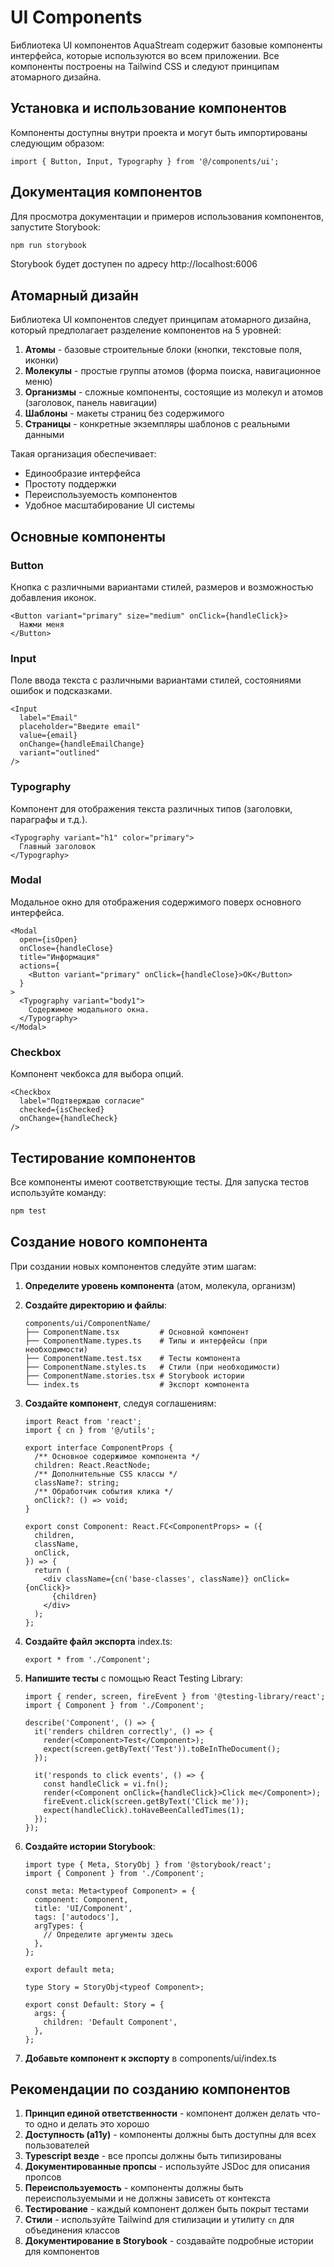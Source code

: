 # UI Components

Библиотека UI компонентов AquaStream содержит базовые компоненты интерфейса, которые используются во всем приложении. Все компоненты построены на Tailwind CSS и следуют принципам атомарного дизайна.

## Установка и использование компонентов

Компоненты доступны внутри проекта и могут быть импортированы следующим образом:

```tsx
import { Button, Input, Typography } from '@/components/ui';
```

## Документация компонентов

Для просмотра документации и примеров использования компонентов, запустите Storybook:

```bash
npm run storybook
```

Storybook будет доступен по адресу http://localhost:6006

## Атомарный дизайн

Библиотека UI компонентов следует принципам атомарного дизайна, который предполагает разделение компонентов на 5 уровней:

1. **Атомы** - базовые строительные блоки (кнопки, текстовые поля, иконки)
2. **Молекулы** - простые группы атомов (форма поиска, навигационное меню)
3. **Организмы** - сложные компоненты, состоящие из молекул и атомов (заголовок, панель навигации)
4. **Шаблоны** - макеты страниц без содержимого
5. **Страницы** - конкретные экземпляры шаблонов с реальными данными

Такая организация обеспечивает:
- Единообразие интерфейса
- Простоту поддержки
- Переиспользуемость компонентов
- Удобное масштабирование UI системы

## Основные компоненты

### Button

Кнопка с различными вариантами стилей, размеров и возможностью добавления иконок.

```tsx
<Button variant="primary" size="medium" onClick={handleClick}>
  Нажми меня
</Button>
```

### Input

Поле ввода текста с различными вариантами стилей, состояниями ошибок и подсказками.

```tsx
<Input
  label="Email"
  placeholder="Введите email"
  value={email}
  onChange={handleEmailChange}
  variant="outlined"
/>
```

### Typography

Компонент для отображения текста различных типов (заголовки, параграфы и т.д.).

```tsx
<Typography variant="h1" color="primary">
  Главный заголовок
</Typography>
```

### Modal

Модальное окно для отображения содержимого поверх основного интерфейса.

```tsx
<Modal 
  open={isOpen} 
  onClose={handleClose} 
  title="Информация" 
  actions={
    <Button variant="primary" onClick={handleClose}>OK</Button>
  }
>
  <Typography variant="body1">
    Содержимое модального окна.
  </Typography>
</Modal>
```

### Checkbox

Компонент чекбокса для выбора опций.

```tsx
<Checkbox 
  label="Подтверждаю согласие" 
  checked={isChecked} 
  onChange={handleCheck} 
/>
```

## Тестирование компонентов

Все компоненты имеют соответствующие тесты. Для запуска тестов используйте команду:

```bash
npm test
```

## Создание нового компонента

При создании новых компонентов следуйте этим шагам:

1. **Определите уровень компонента** (атом, молекула, организм)
2. **Создайте директорию и файлы**:
   ```
   components/ui/ComponentName/
   ├── ComponentName.tsx         # Основной компонент
   ├── ComponentName.types.ts    # Типы и интерфейсы (при необходимости)
   ├── ComponentName.test.tsx    # Тесты компонента
   ├── ComponentName.styles.ts   # Стили (при необходимости)
   ├── ComponentName.stories.tsx # Storybook истории
   └── index.ts                  # Экспорт компонента
   ```

3. **Создайте компонент**, следуя соглашениям:
   ```tsx
   import React from 'react';
   import { cn } from '@/utils';
   
   export interface ComponentProps {
     /** Основное содержимое компонента */
     children: React.ReactNode;
     /** Дополнительные CSS классы */
     className?: string;
     /** Обработчик события клика */
     onClick?: () => void;
   }
   
   export const Component: React.FC<ComponentProps> = ({
     children,
     className,
     onClick,
   }) => {
     return (
       <div className={cn('base-classes', className)} onClick={onClick}>
         {children}
       </div>
     );
   };
   ```

4. **Создайте файл экспорта** index.ts:
   ```tsx
   export * from './Component';
   ```

5. **Напишите тесты** с помощью React Testing Library:
   ```tsx
   import { render, screen, fireEvent } from '@testing-library/react';
   import { Component } from './Component';
   
   describe('Component', () => {
     it('renders children correctly', () => {
       render(<Component>Test</Component>);
       expect(screen.getByText('Test')).toBeInTheDocument();
     });
     
     it('responds to click events', () => {
       const handleClick = vi.fn();
       render(<Component onClick={handleClick}>Click me</Component>);
       fireEvent.click(screen.getByText('Click me'));
       expect(handleClick).toHaveBeenCalledTimes(1);
     });
   });
   ```

6. **Создайте истории Storybook**:
   ```tsx
   import type { Meta, StoryObj } from '@storybook/react';
   import { Component } from './Component';
   
   const meta: Meta<typeof Component> = {
     component: Component,
     title: 'UI/Component',
     tags: ['autodocs'],
     argTypes: {
       // Определите аргументы здесь
     },
   };
   
   export default meta;
   
   type Story = StoryObj<typeof Component>;
   
   export const Default: Story = {
     args: {
       children: 'Default Component',
     },
   };
   ```

7. **Добавьте компонент к экспорту** в components/ui/index.ts

## Рекомендации по созданию компонентов

1. **Принцип единой ответственности** - компонент должен делать что-то одно и делать это хорошо
2. **Доступность (a11y)** - компоненты должны быть доступны для всех пользователей
3. **Typescript везде** - все пропсы должны быть типизированы
4. **Документированные пропсы** - используйте JSDoc для описания пропсов
5. **Переиспользуемость** - компоненты должны быть переиспользуемыми и не должны зависеть от контекста
6. **Тестирование** - каждый компонент должен быть покрыт тестами
7. **Стили** - используйте Tailwind для стилизации и утилиту `cn` для объединения классов
8. **Документирование в Storybook** - создавайте подробные истории для компонентов 